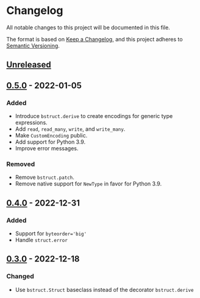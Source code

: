 # Changelog

All notable changes to this project will be documented in this file.

The format is based on [Keep a Changelog](https://keepachangelog.com/en/1.0.0/),
and this project adheres to [Semantic Versioning](https://semver.org/spec/v2.0.0.html).

## [Unreleased]

## [0.5.0] - 2022-01-05

### Added

- Introduce `bstruct.derive` to create encodings for generic type expressions.
- Add `read`, `read_many`, `write`, and `write_many`.
- Make `CustomEncoding` public.
- Add support for Python 3.9.
- Improve error messages.

### Removed

- Remove `bstruct.patch`.
- Remove native support for `NewType` in favor for Python 3.9.

## [0.4.0] - 2022-12-31

### Added

- Support for `byteorder='big'`
- Handle `struct.error`

## [0.3.0] - 2022-12-18

### Changed

- Use `bstruct.Struct` baseclass instead of the decorator `bstruct.derive`

[unreleased]: https://github.com/flxbe/bstruct/compare/v0.5.0...HEAD
[0.5.0]: https://github.com/flxbe/bstruct/compare/v0.4.0...v0.5.0
[0.4.0]: https://github.com/flxbe/bstruct/compare/v0.3.0...v0.4.0
[0.3.0]: https://github.com/flxbe/bstruct/compare/v0.2.0...v0.3.0
